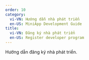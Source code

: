 ```yaml
---
order: 10
category:
  vi-VN: Hướng dẫn nhà phát triển 
  en-US: MiniApp Development Guide
title: 
  vi-VN: Đăng ký nhà phát triển
  en-US: Register developer program
---
```


Hướng dẫn đăng ký nhà phát triển.